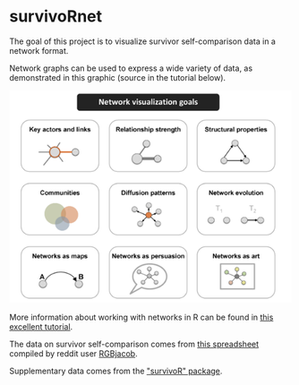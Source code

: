 # survivoRnet

The goal of this project is to visualize survivor self-comparison data in a network format.

Network graphs can be used to express a wide variety of data, as demonstrated in this graphic (source in the tutorial below).

![](./whatNetworksDo.png)

More information about working with networks in R can be found in [this excellent tutorial](https://kateto.net/network-visualization).

The data on survivor self-comparison comes from [this spreadsheet](https://docs.google.com/spreadsheets/d/1jB_mWyvA3oc5sPtNjHBb-MFPiWbcvEp8O47bZikxa_Y/edit#gid=0) compiled by reddit user [RGBjacob](https://www.reddit.com/user/RGBJacob/). 

Supplementary data comes from the ["survivoR" package](https://github.com/doehm/survivoR).